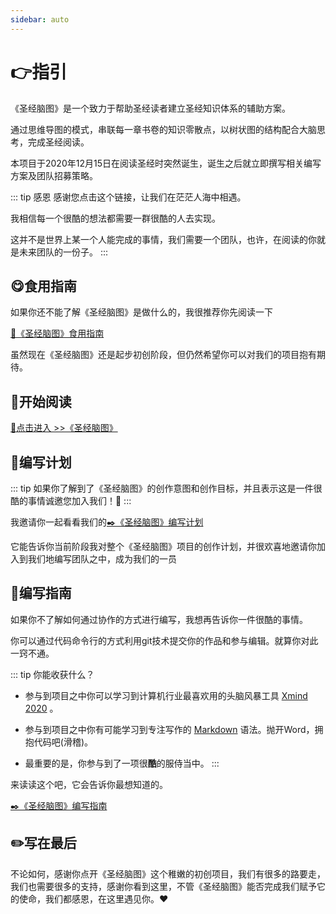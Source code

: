 ```yaml
---
sidebar: auto
---
```


# 👉指引

《圣经脑图》是一个致力于帮助圣经读者建立圣经知识体系的辅助方案。

通过思维导图的模式，串联每一章书卷的知识零散点，以树状图的结构配合大脑思考，完成圣经阅读。

本项目于2020年12月15日在阅读圣经时突然诞生，诞生之后就立即撰写相关编写方案及团队招募策略。

::: tip 感恩
感谢您点击这个链接，让我们在茫茫人海中相遇。

我相信每一个很酷的想法都需要一群很酷的人去实现。

这并不是世界上某一个人能完成的事情，我们需要一个团队，也许，在阅读的你就是未来团队的一份子。
:::


## 😋食用指南

如果你还不能了解《圣经脑图》是做什么的，我很推荐你先阅读一下
    
[🍎《圣经脑图》食用指南](/book/)

虽然现在《圣经脑图》还是起步初创阶段，但仍然希望你可以对我们的项目抱有期待。

## 📒开始阅读

[📣点击进入 >>《圣经脑图》](/book/Genesis.md)


## 📑编写计划

::: tip
如果你了解到了《圣经脑图》的创作意图和创作目标，并且表示这是一件很酷的事情诚邀您加入我们！🔻
:::

我邀请你一起看看我们的[✒️《圣经脑图》编写计划](/plan/)

它能告诉你当前阶段我对整个《圣经脑图》项目的创作计划，并很欢喜地邀请你加入到我们地编写团队之中，成为我们的一员

## 📄编写指南

如果你不了解如何通过协作的方式进行编写，我想再告诉你一件很酷的事情。

你可以通过代码命令行的方式利用git技术提交你的作品和参与编辑。就算你对此一窍不通。

::: tip 你能收获什么？
 - 参与到项目之中你可以学习到计算机行业最喜欢用的头脑风暴工具 [Xmind 2020](https://www.xmind.cn/xmind2020/) 。
   
 - 参与到项目之中你有可能学习到专注写作的 [Markdown](https://commonmark.org/help/) 语法。抛开Word，拥抱代码吧(滑稽)。
   
 - 最重要的是，你参与到了一项很**酷**的服侍当中。
:::
   
来读读这个吧，它会告诉你最想知道的。

[✒️《圣经脑图》编写指南](/plan/guide.md)

## ✏️写在最后

不论如何，感谢你点开《圣经脑图》这个稚嫩的初创项目，我们有很多的路要走，我们也需要很多的支持，感谢你看到这里，不管《圣经脑图》能否完成我们赋予它的使命，我们都感恩，在这里遇见你。❤️

